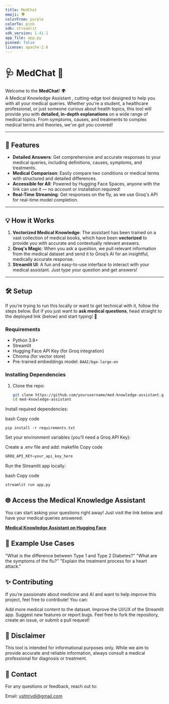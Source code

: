 ```yaml
---
title: MedChat
emoji: 🌍
colorFrom: purple
colorTo: pink
sdk: streamlit
sdk_version: 1.41.1
app_file: app.py
pinned: false
license: apache-2.0
---
```

# 
# 🩺 **MedChat** 🌟


Welcome to the **MedChat**! 🌍  
A Medical Knowledge Assistant , cutting-edge tool designed to help you with all your medical queries. Whether you're a student, a healthcare professional, or just someone curious about health topics, this tool will provide you with **detailed, in-depth explanations** on a wide range of medical topics. From symptoms, causes, and treatments to complex medical terms and theories, we've got you covered!

---

## 🚀 **Features**

- **Detailed Answers**: Get comprehensive and accurate responses to your medical queries, including definitions, causes, symptoms, and treatments.
- **Medical Comparison**: Easily compare two conditions or medical terms with structured and detailed differences.
- **Accessible for All**: Powered by Hugging Face Spaces, anyone with the link can use it — no account or installation required!
- **Real-Time Streaming**: Get responses on the fly, as we use Groq's API for real-time model completion.

---

## 💡 **How it Works**

1. **Vectorized Medical Knowledge**: The assistant has been trained on a vast collection of medical books, which have been **vectorized** to provide you with accurate and contextually relevant answers.
2. **Groq's Magic**: When you ask a question, we pull relevant information from the medical dataset and send it to Groq’s AI for an insightful, medically accurate response.
3. **Streamlit UI**: A fun and easy-to-use interface to interact with your medical assistant. Just type your question and get answers!

---

## 🛠 **Setup**

If you’re trying to run this locally or want to get technical with it, follow the steps below. But if you just want to **ask medical questions**, head straight to the deployed link (below) and start typing! 🚀

### **Requirements**

- Python 3.8+
- Streamlit
- Hugging Face API Key (for Groq integration)
- Chroma (for vector store)
- Pre-trained embeddings model: `BAAI/bge-large-en`

### **Installing Dependencies**

1. Clone the repo:
   ```bash
   git clone https://github.com/yourusername/med-knowledge-assistant.git
   cd med-knowledge-assistant
Install required dependencies:

bash
Copy code
```
pip install -r requirements.txt
```
Set your environment variables (you’ll need a Groq API Key):

Create a .env file and add:
makefile
Copy code
```python
GROQ_API_KEY=your_api_key_here
```
Run the Streamlit app locally:

bash
Copy code
```python
streamlit run app.py
```

## 🌐 Access the Medical Knowledge Assistant
You can start asking your questions right away! Just visit the link below and have your medical queries answered:

[**Medical Knowledge Assistant on Hugging Face**](https://huggingface.co/spaces/yash001010/MedChat)


##  🎉 Example Use Cases
"What is the difference between Type 1 and Type 2 Diabetes?"
"What are the symptoms of the flu?"
"Explain the treatment process for a heart attack."

## ✨ Contributing
If you’re passionate about medicine and AI and want to help improve this project, feel free to contribute! You can:

Add more medical content to the dataset.
Improve the UI/UX of the Streamlit app.
Suggest new features or report bugs.
Feel free to fork the repository, create an issue, or submit a pull request!

##  📝 Disclaimer
This tool is intended for informational purposes only. While we aim to provide accurate and reliable information, always consult a medical professional for diagnosis or treatment.

## 📱 Contact
For any questions or feedback, reach out to:

Email: yshtrivdi@gmail.com
